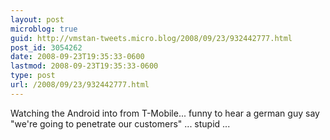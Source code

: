 ```yaml
---
layout: post
microblog: true
guid: http://vmstan-tweets.micro.blog/2008/09/23/932442777.html
post_id: 3054262
date: 2008-09-23T19:35:33-0600
lastmod: 2008-09-23T19:35:33-0600
type: post
url: /2008/09/23/932442777.html
---
```

Watching the Android into from T-Mobile... funny to hear a german guy say &quot;we're going to penetrate our customers&quot; ... stupid  ...
